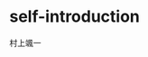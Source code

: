 # self-introduction
<!DOCTYPE html>
<html lang="ja">
<head>
    <meta charset="UTF-8">
    <title>mission_2-1</title>
</head>
<body>
  <a href"myprofile_hayakazu.html">村上颯一</a>
</body>
</html>
